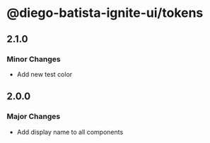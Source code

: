 # @diego-batista-ignite-ui/tokens

## 2.1.0

### Minor Changes

- Add new test color

## 2.0.0

### Major Changes

- Add display name to all components
